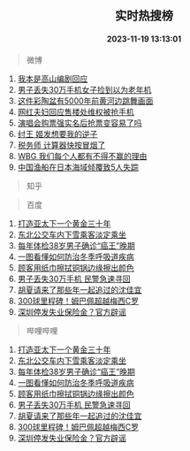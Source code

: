 <div align="center"><h2>实时热搜榜</h2><h4>2023-11-19 13:13:01</h4></div>

> 微博  

1. [我本是高山编剧回应](https://s.weibo.com/weibo?q=%23%E6%88%91%E6%9C%AC%E6%98%AF%E9%AB%98%E5%B1%B1%E7%BC%96%E5%89%A7%E5%9B%9E%E5%BA%94%23&t=31&band_rank=1&Refer=top)<br />
2. [男子丢失30万手机女子捡到以为老年机](https://s.weibo.com/weibo?q=%23%E7%94%B7%E5%AD%90%E4%B8%A2%E5%A4%B130%E4%B8%87%E6%89%8B%E6%9C%BA%E5%A5%B3%E5%AD%90%E6%8D%A1%E5%88%B0%E4%BB%A5%E4%B8%BA%E8%80%81%E5%B9%B4%E6%9C%BA%23&t=31&band_rank=2&Refer=top)<br />
3. [这件彩陶盆有5000年前黄河边跳舞画面](https://s.weibo.com/weibo?q=%23%E8%BF%99%E4%BB%B6%E5%BD%A9%E9%99%B6%E7%9B%86%E6%9C%895000%E5%B9%B4%E5%89%8D%E9%BB%84%E6%B2%B3%E8%BE%B9%E8%B7%B3%E8%88%9E%E7%94%BB%E9%9D%A2%23&t=31&band_rank=3&Refer=top)<br />
4. [网红夫妇回应售楼处维权被抢手机](https://s.weibo.com/weibo?q=%23%E7%BD%91%E7%BA%A2%E5%A4%AB%E5%A6%87%E5%9B%9E%E5%BA%94%E5%94%AE%E6%A5%BC%E5%A4%84%E7%BB%B4%E6%9D%83%E8%A2%AB%E6%8A%A2%E6%89%8B%E6%9C%BA%23&t=31&band_rank=4&Refer=top)<br />
5. [演唱会购票强实名后抢票变容易了吗](https://s.weibo.com/weibo?q=%23%E6%BC%94%E5%94%B1%E4%BC%9A%E8%B4%AD%E7%A5%A8%E5%BC%BA%E5%AE%9E%E5%90%8D%E5%90%8E%E6%8A%A2%E7%A5%A8%E5%8F%98%E5%AE%B9%E6%98%93%E4%BA%86%E5%90%97%23&t=31&band_rank=5&Refer=top)<br />
6. [纣王 姬发想要我的逆子](https://s.weibo.com/weibo?q=%E7%BA%A3%E7%8E%8B%20%E5%A7%AC%E5%8F%91%E6%83%B3%E8%A6%81%E6%88%91%E7%9A%84%E9%80%86%E5%AD%90&t=31&band_rank=6&Refer=top)<br />
7. [税务师 计算器快按冒烟了](https://s.weibo.com/weibo?q=%E7%A8%8E%E5%8A%A1%E5%B8%88%20%E8%AE%A1%E7%AE%97%E5%99%A8%E5%BF%AB%E6%8C%89%E5%86%92%E7%83%9F%E4%BA%86&t=31&band_rank=7&Refer=top)<br />
8. [WBG 我们每个人都有不得不赢的理由](https://s.weibo.com/weibo?q=WBG%20%E6%88%91%E4%BB%AC%E6%AF%8F%E4%B8%AA%E4%BA%BA%E9%83%BD%E6%9C%89%E4%B8%8D%E5%BE%97%E4%B8%8D%E8%B5%A2%E7%9A%84%E7%90%86%E7%94%B1&t=31&band_rank=8&Refer=top)<br />
9. [中国渔船在日本海域倾覆致5人失踪](https://s.weibo.com/weibo?q=%23%E4%B8%AD%E5%9B%BD%E6%B8%94%E8%88%B9%E5%9C%A8%E6%97%A5%E6%9C%AC%E6%B5%B7%E5%9F%9F%E5%80%BE%E8%A6%86%E8%87%B45%E4%BA%BA%E5%A4%B1%E8%B8%AA%23&t=31&band_rank=9&Refer=top)<br />

> 知乎  


> 百度  

1. [打造亚太下一个黄金三十年](https://www.baidu.com/s?wd=%E6%89%93%E9%80%A0%E4%BA%9A%E5%A4%AA%E4%B8%8B%E4%B8%80%E4%B8%AA%E9%BB%84%E9%87%91%E4%B8%89%E5%8D%81%E5%B9%B4&sa=fyb_news&rsv_dl=fyb_news)<br />
2. [东北公交车内下雪乘客淡定乘坐](https://www.baidu.com/s?wd=%E4%B8%9C%E5%8C%97%E5%85%AC%E4%BA%A4%E8%BD%A6%E5%86%85%E4%B8%8B%E9%9B%AA%E4%B9%98%E5%AE%A2%E6%B7%A1%E5%AE%9A%E4%B9%98%E5%9D%90&sa=fyb_news&rsv_dl=fyb_news)<br />
3. [每年体检38岁男子确诊“癌王”晚期](https://www.baidu.com/s?wd=%E6%AF%8F%E5%B9%B4%E4%BD%93%E6%A3%8038%E5%B2%81%E7%94%B7%E5%AD%90%E7%A1%AE%E8%AF%8A%E2%80%9C%E7%99%8C%E7%8E%8B%E2%80%9D%E6%99%9A%E6%9C%9F&sa=fyb_news&rsv_dl=fyb_news)<br />
4. [一图看懂如何防治冬季呼吸道疾病](https://www.baidu.com/s?wd=%E4%B8%80%E5%9B%BE%E7%9C%8B%E6%87%82%E5%A6%82%E4%BD%95%E9%98%B2%E6%B2%BB%E5%86%AC%E5%AD%A3%E5%91%BC%E5%90%B8%E9%81%93%E7%96%BE%E7%97%85&sa=fyb_news&rsv_dl=fyb_news)<br />
5. [顾客用纸巾擦拭铜锅边缘擦出颜色](https://www.baidu.com/s?wd=%E9%A1%BE%E5%AE%A2%E7%94%A8%E7%BA%B8%E5%B7%BE%E6%93%A6%E6%8B%AD%E9%93%9C%E9%94%85%E8%BE%B9%E7%BC%98%E6%93%A6%E5%87%BA%E9%A2%9C%E8%89%B2&sa=fyb_news&rsv_dl=fyb_news)<br />
6. [男子丢失30万手机 民警急速寻回](https://www.baidu.com/s?wd=%E7%94%B7%E5%AD%90%E4%B8%A2%E5%A4%B130%E4%B8%87%E6%89%8B%E6%9C%BA+%E6%B0%91%E8%AD%A6%E6%80%A5%E9%80%9F%E5%AF%BB%E5%9B%9E&sa=fyb_news&rsv_dl=fyb_news)<br />
7. [胡夏请来了那些年一起追过的沈佳宜](https://www.baidu.com/s?wd=%E8%83%A1%E5%A4%8F%E8%AF%B7%E6%9D%A5%E4%BA%86%E9%82%A3%E4%BA%9B%E5%B9%B4%E4%B8%80%E8%B5%B7%E8%BF%BD%E8%BF%87%E7%9A%84%E6%B2%88%E4%BD%B3%E5%AE%9C&sa=fyb_news&rsv_dl=fyb_news)<br />
8. [300球里程碑！姆巴佩超越梅西C罗](https://www.baidu.com/s?wd=300%E7%90%83%E9%87%8C%E7%A8%8B%E7%A2%91%EF%BC%81%E5%A7%86%E5%B7%B4%E4%BD%A9%E8%B6%85%E8%B6%8A%E6%A2%85%E8%A5%BFC%E7%BD%97&sa=fyb_news&rsv_dl=fyb_news)<br />
9. [深圳停发失业保险金？官方辟谣](https://www.baidu.com/s?wd=%E6%B7%B1%E5%9C%B3%E5%81%9C%E5%8F%91%E5%A4%B1%E4%B8%9A%E4%BF%9D%E9%99%A9%E9%87%91%EF%BC%9F%E5%AE%98%E6%96%B9%E8%BE%9F%E8%B0%A3&sa=fyb_news&rsv_dl=fyb_news)<br />

> 哔哩哔哩  

1. [打造亚太下一个黄金三十年](https://www.baidu.com/s?wd=%E6%89%93%E9%80%A0%E4%BA%9A%E5%A4%AA%E4%B8%8B%E4%B8%80%E4%B8%AA%E9%BB%84%E9%87%91%E4%B8%89%E5%8D%81%E5%B9%B4&sa=fyb_news&rsv_dl=fyb_news)<br />
2. [东北公交车内下雪乘客淡定乘坐](https://www.baidu.com/s?wd=%E4%B8%9C%E5%8C%97%E5%85%AC%E4%BA%A4%E8%BD%A6%E5%86%85%E4%B8%8B%E9%9B%AA%E4%B9%98%E5%AE%A2%E6%B7%A1%E5%AE%9A%E4%B9%98%E5%9D%90&sa=fyb_news&rsv_dl=fyb_news)<br />
3. [每年体检38岁男子确诊“癌王”晚期](https://www.baidu.com/s?wd=%E6%AF%8F%E5%B9%B4%E4%BD%93%E6%A3%8038%E5%B2%81%E7%94%B7%E5%AD%90%E7%A1%AE%E8%AF%8A%E2%80%9C%E7%99%8C%E7%8E%8B%E2%80%9D%E6%99%9A%E6%9C%9F&sa=fyb_news&rsv_dl=fyb_news)<br />
4. [一图看懂如何防治冬季呼吸道疾病](https://www.baidu.com/s?wd=%E4%B8%80%E5%9B%BE%E7%9C%8B%E6%87%82%E5%A6%82%E4%BD%95%E9%98%B2%E6%B2%BB%E5%86%AC%E5%AD%A3%E5%91%BC%E5%90%B8%E9%81%93%E7%96%BE%E7%97%85&sa=fyb_news&rsv_dl=fyb_news)<br />
5. [顾客用纸巾擦拭铜锅边缘擦出颜色](https://www.baidu.com/s?wd=%E9%A1%BE%E5%AE%A2%E7%94%A8%E7%BA%B8%E5%B7%BE%E6%93%A6%E6%8B%AD%E9%93%9C%E9%94%85%E8%BE%B9%E7%BC%98%E6%93%A6%E5%87%BA%E9%A2%9C%E8%89%B2&sa=fyb_news&rsv_dl=fyb_news)<br />
6. [男子丢失30万手机 民警急速寻回](https://www.baidu.com/s?wd=%E7%94%B7%E5%AD%90%E4%B8%A2%E5%A4%B130%E4%B8%87%E6%89%8B%E6%9C%BA+%E6%B0%91%E8%AD%A6%E6%80%A5%E9%80%9F%E5%AF%BB%E5%9B%9E&sa=fyb_news&rsv_dl=fyb_news)<br />
7. [胡夏请来了那些年一起追过的沈佳宜](https://www.baidu.com/s?wd=%E8%83%A1%E5%A4%8F%E8%AF%B7%E6%9D%A5%E4%BA%86%E9%82%A3%E4%BA%9B%E5%B9%B4%E4%B8%80%E8%B5%B7%E8%BF%BD%E8%BF%87%E7%9A%84%E6%B2%88%E4%BD%B3%E5%AE%9C&sa=fyb_news&rsv_dl=fyb_news)<br />
8. [300球里程碑！姆巴佩超越梅西C罗](https://www.baidu.com/s?wd=300%E7%90%83%E9%87%8C%E7%A8%8B%E7%A2%91%EF%BC%81%E5%A7%86%E5%B7%B4%E4%BD%A9%E8%B6%85%E8%B6%8A%E6%A2%85%E8%A5%BFC%E7%BD%97&sa=fyb_news&rsv_dl=fyb_news)<br />
9. [深圳停发失业保险金？官方辟谣](https://www.baidu.com/s?wd=%E6%B7%B1%E5%9C%B3%E5%81%9C%E5%8F%91%E5%A4%B1%E4%B8%9A%E4%BF%9D%E9%99%A9%E9%87%91%EF%BC%9F%E5%AE%98%E6%96%B9%E8%BE%9F%E8%B0%A3&sa=fyb_news&rsv_dl=fyb_news)<br />
